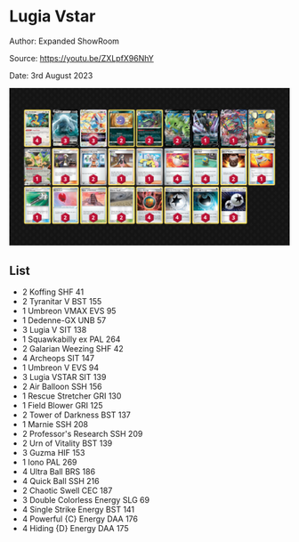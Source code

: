 # Lugia Vstar

Author: Expanded ShowRoom

Source: <https://youtu.be/ZXLpfX96NhY>

Date: 3rd August 2023

![decklist](../../images/PAL/Lugia%20Vstar/5-%20Lugia%20Vstar.png)

## List

* 2 Koffing SHF 41
* 2 Tyranitar V BST 155
* 1 Umbreon VMAX EVS 95
* 1 Dedenne-GX UNB 57
* 3 Lugia V SIT 138
* 1 Squawkabilly ex PAL 264
* 2 Galarian Weezing SHF 42
* 4 Archeops SIT 147
* 1 Umbreon V EVS 94
* 3 Lugia VSTAR SIT 139
* 2 Air Balloon SSH 156
* 1 Rescue Stretcher GRI 130
* 1 Field Blower GRI 125
* 2 Tower of Darkness BST 137
* 1 Marnie SSH 208
* 2 Professor's Research SSH 209
* 2 Urn of Vitality BST 139
* 3 Guzma HIF 153
* 1 Iono PAL 269
* 4 Ultra Ball BRS 186
* 4 Quick Ball SSH 216
* 2 Chaotic Swell CEC 187
* 3 Double Colorless Energy SLG 69
* 4 Single Strike Energy BST 141
* 4 Powerful {C} Energy DAA 176
* 4 Hiding {D} Energy DAA 175
